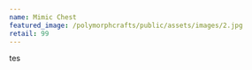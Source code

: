 ```yaml
---
name: Mimic Chest
featured_image: /polymorphcrafts/public/assets/images/2.jpg
retail: 99
---
```

tes




